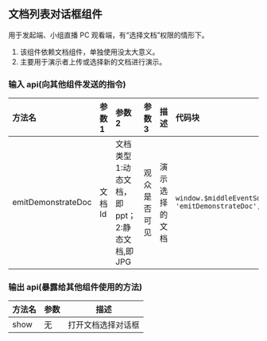 ## 文档列表对话框组件

用于发起端、小组直播 PC 观看端，有“选择文档”权限的情形下。

1. 该组件依赖文档组件，单独使用没太大意义。
2. 主要用于演示者上传或选择新的文档进行演示。

### 输入 api(向其他组件发送的指令)

| 方法名             | 参数 1  | 参数 2                                         | 参数 3       | 描述           | 代码块                                                                                                                      |
| :----------------- | :------ | :--------------------------------------------- | :----------- | :------------- | :-------------------------------------------------------------------------------------------------------------------------- |
| emitDemonstrateDoc | 文档 Id | 文档类型 1:动态文档，即 ppt；2:静态文档,即 JPG | 观众是否可见 | 演示选择的文档 | `window.$middleEventSdk.event.send(boxEventOpitons(this.cuid, 'emitDemonstrateDoc', [docId, docType, this.switchStatus]));` |

### 输出 api(暴露给其他组件使用的方法)

| 方法名 | 参数 | 描述               |
| ------ | ---- | ------------------ |
| show   | 无   | 打开文档选择对话框 |
